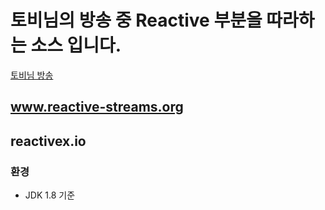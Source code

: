 # 토비님의 방송 중 Reactive 부분을 따라하는 소스 입니다.

[토비님 방송](https://www.youtube.com/channel/UCcqH2RV1-9ebRBhmN_uaSNg)


## www.reactive-streams.org
## reactivex.io

### 환경
* JDK 1.8 기준  